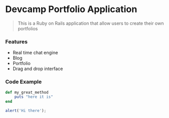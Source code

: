 # Devcamp Portfolio Application

> This is a Ruby on Rails application that allow users to create their own portfolios

### Features

- Real time chat engine
- Blog
- Portfolio
- Drag and drop interface

### Code Example

```ruby
def my_great_method
	puts "here it is"
end
```

```javascript
alert('Hi there');
```

